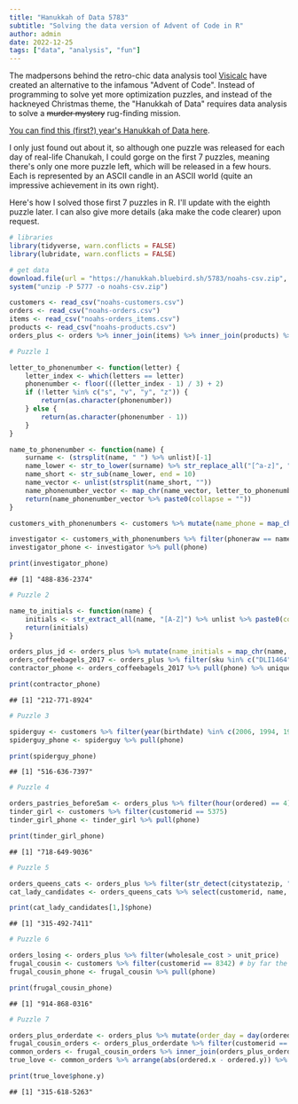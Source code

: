 ```yaml
---
title: "Hanukkah of Data 5783"
subtitle: "Solving the data version of Advent of Code in R"
author: admin
date: 2022-12-25
tags: ["data", "analysis", "fun"]
---
```


The madpersons behind the retro-chic data analysis tool [Visicalc](https://visicalc.org) have created an alternative to the infamous "Advent of Code". Instead of programming to solve yet more optimization puzzles, and instead of the hackneyed Christmas theme, the "Hanukkah of Data" requires data analysis to solve a ~~murder mystery~~ rug-finding mission.

[You can find this (first?) year's Hanukkah of Data here](https://hanukkah.bluebird.sh/5783/).

I only just found out about it, so although one puzzle was released for each day of real-life Chanukah, I could gorge on the first 7 puzzles, meaning there's only one more puzzle left, which will be released in a few hours. Each is represented by an ASCII candle in an ASCII world (quite an impressive achievement in its own right).

Here's how I solved those first 7 puzzles in R. I'll update with the eighth puzzle later. I can also give more details (aka make the code clearer) upon request.


```r
# libraries
library(tidyverse, warn.conflicts = FALSE)
library(lubridate, warn.conflicts = FALSE)

# get data
download.file(url = "https://hanukkah.bluebird.sh/5783/noahs-csv.zip", destfile = "noahs-csv.zip")
system("unzip -P 5777 -o noahs-csv.zip")

customers <- read_csv("noahs-customers.csv")
orders <- read_csv("noahs-orders.csv")
items <- read_csv("noahs-orders_items.csv")
products <- read_csv("noahs-products.csv")
orders_plus <- orders %>% inner_join(items) %>% inner_join(products) %>% inner_join(customers)
```


```r
# Puzzle 1

letter_to_phonenumber <- function(letter) {
    letter_index <- which(letters == letter)
    phonenumber <- floor(((letter_index - 1) / 3) + 2)
    if (!letter %in% c("s", "v", "y", "z")) {
        return(as.character(phonenumber))
    } else {
        return(as.character(phonenumber - 1))
    }
}

name_to_phonenumber <- function(name) {
    surname <- (strsplit(name, " ") %>% unlist)[-1]
    name_lower <- str_to_lower(surname) %>% str_replace_all("[^a-z]", "")
    name_short <- str_sub(name_lower, end = 10)
    name_vector <- unlist(strsplit(name_short, ""))
    name_phonenumber_vector <- map_chr(name_vector, letter_to_phonenumber)
    return(name_phonenumber_vector %>% paste0(collapse = ""))
}

customers_with_phonenumbers <- customers %>% mutate(name_phone = map_chr(name, name_to_phonenumber)) %>% mutate(phoneraw = str_replace_all(phone, "-", ""))

investigator <- customers_with_phonenumbers %>% filter(phoneraw == name_phone)
investigator_phone <- investigator %>% pull(phone)

print(investigator_phone)
```

```
## [1] "488-836-2374"
```


```r
# Puzzle 2

name_to_initials <- function(name) {
    initials <- str_extract_all(name, "[A-Z]") %>% unlist %>% paste0(collapse = "")
    return(initials)
}

orders_plus_jd <- orders_plus %>% mutate(name_initials = map_chr(name, name_to_initials)) %>% filter(name_initials == "JD")
orders_coffeebagels_2017 <- orders_plus %>% filter(sku %in% c("DLI1464", "BKY4234", "BKY5887")) %>% group_by(orderid) %>% filter(n() > 1) %>% ungroup %>% filter(year(shipped) == 2017)
contractor_phone <- orders_coffeebagels_2017 %>% pull(phone) %>% unique

print(contractor_phone)
```

```
## [1] "212-771-8924"
```


```r
# Puzzle 3

spiderguy <- customers %>% filter(year(birthdate) %in% c(2006, 1994, 1982, 1970, 1958, 1946, 1934)) %>% filter( month(birthdate) %in% c(3,4)) %>% filter(citystatezip == "South Ozone Park, NY 11420")
spiderguy_phone <- spiderguy %>% pull(phone)

print(spiderguy_phone)
```

```
## [1] "516-636-7397"
```


```r
# Puzzle 4

orders_pastries_before5am <- orders_plus %>% filter(hour(ordered) == 4) %>% filter(ordered == shipped) %>% filter(str_detect(sku, "BKY"))
tinder_girl <- customers %>% filter(customerid == 5375)
tinder_girl_phone <- tinder_girl %>% pull(phone)

print(tinder_girl_phone)
```

```
## [1] "718-649-9036"
```


```r
# Puzzle 5

orders_queens_cats <- orders_plus %>% filter(str_detect(citystatezip, "Queens")) %>% filter(str_detect(desc, "Cat"))
cat_lady_candidates <- orders_queens_cats %>% select(customerid, name, phone) %>% distinct # only one female name

print(cat_lady_candidates[1,]$phone)
```

```
## [1] "315-492-7411"
```


```r
# Puzzle 6

orders_losing <- orders_plus %>% filter(wholesale_cost > unit_price)
frugal_cousin <- customers %>% filter(customerid == 8342) # by far the most lossy orders
frugal_cousin_phone <- frugal_cousin %>% pull(phone)

print(frugal_cousin_phone)
```

```
## [1] "914-868-0316"
```


```r
# Puzzle 7

orders_plus_orderdate <- orders_plus %>% mutate(order_day = day(ordered), order_month = month(ordered), order_year = year(ordered)) %>% mutate(desc_without_colour = (str_replace(desc, "\\([a-z]+\\)", "") %>% str_squish))
frugal_cousin_orders <- orders_plus_orderdate %>% filter(customerid == 8342)
common_orders <- frugal_cousin_orders %>% inner_join(orders_plus_orderdate, by=c("desc_without_colour", "order_day", "order_month", "order_year")) %>% filter(customerid.y != 8342) %>% filter(desc.x != desc.y)
true_love <- common_orders %>% arrange(abs(ordered.x - ordered.y)) %>% select(ordered.x, ordered.y, name.y, phone.y) %>% slice(1)

print(true_love$phone.y)
```

```
## [1] "315-618-5263"
```
